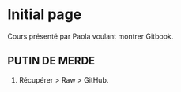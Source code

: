 # Initial page

Cours présenté par Paola voulant montrer Gitbook.

## PUTIN DE MERDE

1. Récupérer  &gt; Raw &gt; GitHub.

